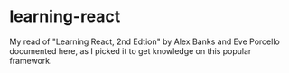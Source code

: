 # learning-react
My read of "Learning React, 2nd Edtion" by Alex Banks and Eve Porcello documented here, as I picked it to get knowledge on this popular framework.
